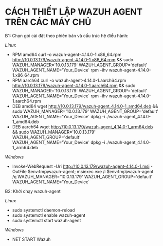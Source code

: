 # CÁCH THIẾT LẬP WAZUH AGENT TRÊN CÁC MÁY CHỦ #
B1: Chọn gói cài đặt theo phiên bản và cấu trúc hệ điều hành:

*Linux*
- RPM amd64	
curl -o wazuh-agent-4.14.0-1.x86_64.rpm http://10.0.13.179/wazuh-agent-4.14.0-1.x86_64.rpm && sudo WAZUH_MANAGER='10.0.13.179' WAZUH_AGENT_GROUP='default' WAZUH_AGENT_NAME='Your_Device' rpm -ihv wazuh-agent-4.14.0-1.x86_64.rpm
- RPM aarch64
curl -o wazuh-agent-4.14.0-1.aarch64.rpm http://10.0.13.179/wazuh-agent-4.14.0-1.aarch64.rpm && sudo WAZUH_MANAGER='10.0.13.179' WAZUH_AGENT_GROUP='default' WAZUH_AGENT_NAME='Your_Device' rpm -ihv wazuh-agent-4.14.0-1.aarch64.rpm
- DEB amd64
wget http://10.0.13.179/wazuh-agent_4.14.0-1_amd64.deb && sudo WAZUH_MANAGER='10.0.13.179' WAZUH_AGENT_GROUP='default' WAZUH_AGENT_NAME='Your_Device' dpkg -i ./wazuh-agent_4.14.0-1_amd64.deb
- DEB aarch64
wget http://10.0.13.179/wazuh-agent_4.14.0-1_arm64.deb && sudo WAZUH_MANAGER='10.0.13.179' WAZUH_AGENT_GROUP='default' WAZUH_AGENT_NAME='Your_Device' dpkg -i ./wazuh-agent_4.14.0-1_arm64.deb

*Windows*
- Invoke-WebRequest -Uri http://10.0.13.179/wazuh-agent-4.14.0-1.msi -OutFile $env:tmp\wazuh-agent; msiexec.exe /i $env:tmp\wazuh-agent /q WAZUH_MANAGER='10.0.13.179' WAZUH_AGENT_GROUP='default' WAZUH_AGENT_NAME='Your_Device'

B2: Khởi chạy wazuh-agent

*Linux*
- sudo systemctl daemon-reload
- sudo systemctl enable wazuh-agent
- sudo systemctl start wazuh-agent

*Windows*
- NET START Wazuh
